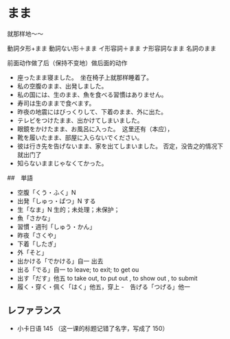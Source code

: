 # まま

就那样地～～

動詞タ形+まま
動詞ない形＋まま
イ形容詞＋まま
ナ形容詞なまま
名詞のまま

前面动作做了后（保持不变地）做后面的动作
- 座ったまま寝ました。　坐在椅子上就那样睡着了。
- 私の空腹のまま、出発しました。
- 私の国には、生のまま、魚を食べる習慣はありません。
- 寿司は生のままで食べます。
- 昨夜の地震にはびっくりして、下着のまま、外に出た。
- テレビをつけたまま、出かけてしまいました。
- 眼鏡をかけたまま、お風呂に入った。　这里还有（本应），
- 靴を履いたまま、部屋に入らないでください。
- 彼は行き先を告げないまま、家を出てしまいました。 否定，没告之的情况下就出门了
- 知らないままじゃなくてかった。

##　単語
- 空腹「くう・ふく」N
- 出発「しゅっ・ぱつ」N する
- 生「なま」N 生的；未处理；未保护；
- 魚「さかな」
- 習慣・週刊「しゅう・かん」
- 昨夜「さくや」
- 下着「したぎ」
- 外「そと」
- 出かける「でかける」自一 出去
- 出る「でる」自一 to leave; to exit; to get ou
- 出す「だす」他五 to take out, to put out , to show out , to submit
- 履く・穿く・佩く「はく」他五，穿上
-　告げる「つげる」他一

## レファランス
* 小卡日语 145 （这一课的标题记错了名字，写成了 150）